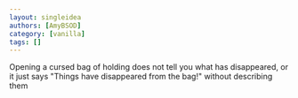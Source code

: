 ```yaml
---
layout: singleidea
authors: [AmyBSOD]
category: [vanilla]
tags: []
---
```

Opening a cursed bag of holding does not tell you what has disappeared, or it just says "Things have disappeared from the bag!" without describing them
